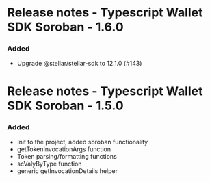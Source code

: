 # Release notes - Typescript Wallet SDK Soroban - 1.6.0

### Added
* Upgrade @stellar/stellar-sdk to 12.1.0 (#143)

# Release notes - Typescript Wallet SDK Soroban - 1.5.0

### Added
* Init to the project, added soroban functionality
* getTokenInvocationArgs function
* Token parsing/formatting functions
* scValyByType function 
* generic getInvocationDetails helper
